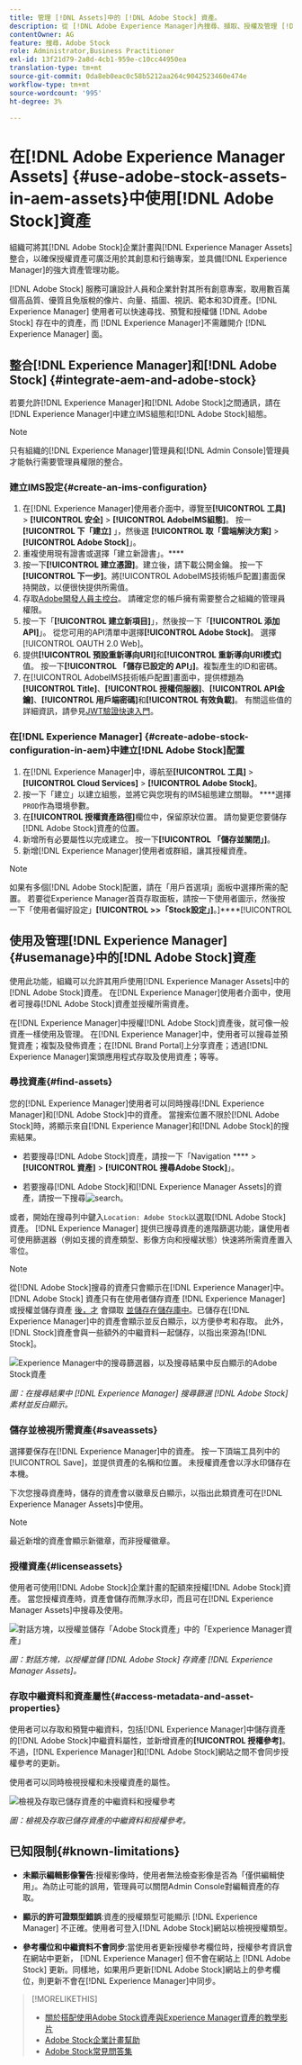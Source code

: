 ```yaml
---
title: 管理 [!DNL Assets]中的 [!DNL Adobe Stock] 資產。
description: 從 [!DNL Adobe Experience Manager]內搜尋、擷取、授權及管理 [!DNL Adobe Stock] 資產。 將授權資產當做任何其他數位資產使用。
contentOwner: AG
feature: 搜尋，Adobe Stock
role: Administrator,Business Practitioner
exl-id: 13f21d79-2a8d-4cb1-959e-c10cc44950ea
translation-type: tm+mt
source-git-commit: 0da8eb0eac0c58b5212aa264c9042523460e474e
workflow-type: tm+mt
source-wordcount: '995'
ht-degree: 3%

---
```


# 在[!DNL Adobe Experience Manager Assets] {#use-adobe-stock-assets-in-aem-assets}中使用[!DNL Adobe Stock]資產

組織可將其[!DNL Adobe Stock]企業計畫與[!DNL Experience Manager Assets]整合，以確保授權資產可廣泛用於其創意和行銷專案，並具備[!DNL Experience Manager]的強大資產管理功能。

[!DNL Adobe Stock] 服務可讓設計人員和企業針對其所有創意專案，取用數百萬個高品質、優質且免版稅的像片、向量、插圖、視訊、範本和3D資產。[!DNL Experience Manager] 使用者可以快速尋找、預覽和授權儲 [!DNL Adobe Stock] 存在中的資產，而 [!DNL Experience Manager]不需離開介 [!DNL Experience Manager] 面。

## 整合[!DNL Experience Manager]和[!DNL Adobe Stock] {#integrate-aem-and-adobe-stock}

若要允許[!DNL Experience Manager]和[!DNL Adobe Stock]之間通訊，請在[!DNL Experience Manager]中建立IMS組態和[!DNL Adobe Stock]組態。

>[!NOTE]
>
>只有組織的[!DNL Experience Manager]管理員和[!DNL Admin Console]管理員才能執行需要管理員權限的整合。

### 建立IMS設定{#create-an-ims-configuration}

1. 在[!DNL Experience Manager]使用者介面中，導覽至&#x200B;**[!UICONTROL 工具]** > **[!UICONTROL 安全]** > **[!UICONTROL AdobeIMS組態]**。 按一 **[!UICONTROL 下「建立]** 」，然後選 **[!UICONTROL 取「雲端解決方案]** > **[!UICONTROL Adobe Stock]**」。
1. 重複使用現有證書或選擇「建立新證書」。****
1. 按一下&#x200B;**[!UICONTROL 建立憑證]**。建立後，請下載公開金鑰。 按一下&#x200B;**[!UICONTROL 下一步]**。將[!UICONTROL AdobeIMS技術帳戶配置]畫面保持開啟，以便很快提供所需值。
1. 存取[Adobe開發人員主控台](https://console.adobe.io)。 請確定您的帳戶擁有需要整合之組織的管理員權限。
1. 按一下「**[!UICONTROL 建立新項目]**」，然後按一下「**[!UICONTROL 添加API]**」。 從您可用的API清單中選擇&#x200B;**[!UICONTROL Adobe Stock]**。 選擇[!UICONTROL OAUTH 2.0 Web]。
1. 提供&#x200B;**[!UICONTROL 預設重新導向URI]**&#x200B;和&#x200B;**[!UICONTROL 重新導向URI模式]**&#x200B;值。 按一下&#x200B;**[!UICONTROL 「儲存已設定的 API」]**。複製產生的ID和密碼。
1. 在[!UICONTROL AdobeIMS技術帳戶配置]畫面中，提供標題為&#x200B;**[!UICONTROL Title]**、**[!UICONTROL 授權伺服器]**、**[!UICONTROL API金鑰]**、**[!UICONTROL 用戶端密碼]**&#x200B;和&#x200B;**[!UICONTROL 有效負載]**。 有關這些值的詳細資訊，請參見[JWT驗證快速入門](https://www.adobe.io/authentication/auth-methods.html#!AdobeDocs/adobeio-auth/master/JWT/JWT.md)。

<!-- TBD: Update the URL to update the terminology when AIO team updates their documentation URL. Logged issue github.com/AdobeDocs/adobeio-auth/issues/63.
-->

### 在[!DNL Experience Manager] {#create-adobe-stock-configuration-in-aem}中建立[!DNL Adobe Stock]配置

1. 在[!DNL Experience Manager]中，導航至&#x200B;**[!UICONTROL 工具]** > **[!UICONTROL Cloud Services]** > **[!UICONTROL Adobe Stock]**。
1. 按一下「建立」以建立組態，並將它與您現有的IMS組態建立關聯。 ****&#x200B;選擇`PROD`作為環境參數。
1. 在&#x200B;**[!UICONTROL 授權資產路徑]**&#x200B;欄位中，保留原狀位置。 請勿變更您要儲存[!DNL Adobe Stock]資產的位置。
1. 新增所有必要屬性以完成建立。 按一下&#x200B;**[!UICONTROL 「儲存並關閉」]**。
1. 新增[!DNL Experience Manager]使用者或群組，讓其授權資產。

>[!NOTE]
>
>如果有多個[!DNL Adobe Stock]配置，請在「用戶首選項」面板中選擇所需的配置。 若要從Experience Manager首頁存取面板，請按一下使用者圖示，然後按一下「使用者偏好設定」**[!UICONTROL >>「Stock設定」]**。]****[!UICONTROL 

## 使用及管理[!DNL Experience Manager] {#usemanage}中的[!DNL Adobe Stock]資產

使用此功能，組織可以允許其用戶使用[!DNL Experience Manager Assets]中的[!DNL Adobe Stock]資產。 在[!DNL Experience Manager]使用者介面中，使用者可搜尋[!DNL Adobe Stock]資產並授權所需資產。

在[!DNL Experience Manager]中授權[!DNL Adobe Stock]資產後，就可像一般資產一樣使用及管理。 在[!DNL Experience Manager]中，使用者可以搜尋並預覽資產；複製及發佈資產；在[!DNL Brand Portal]上分享資產；透過[!DNL Experience Manager]案頭應用程式存取及使用資產；等等。

<!--  ![Search for Adobe Stock assets and filter results from your Adobe Experience Manager workspace](assets/adobe-stock-search-results-workspace.png)

*Figure: Search for [!DNL Adobe Stock] assets and filter results from your [!DNL Experience Manager] interface.*

**A.** Search assets similar to the assets whose [!DNL Adobe Stock] ID is provided. **B.** Search assets that match your selection of shape or orientation. **C.** Search for one of more supported asset types **D.** Open or collapse the filters pane **E.** License and save the selected asset in [!DNL Experience Manager] **F.** Save the asset in [!DNL Experience Manager] with watermark **G.** Explore assets on [!DNL Adobe Stock] website that are similar to the selected asset **H.** View the selected assets on [!DNL Adobe Stock] website **I.** Number of selected assets from the search results **J.** Switch between Card view and List view -->

### 尋找資產{#find-assets}

您的[!DNL Experience Manager]使用者可以同時搜尋[!DNL Experience Manager]和[!DNL Adobe Stock]中的資產。 當搜索位置不限於[!DNL Adobe Stock]時，將顯示來自[!DNL Experience Manager]和[!DNL Adobe Stock]的搜索結果。

* 若要搜尋[!DNL Adobe Stock]資產，請按一下「Navigation **** > **[!UICONTROL 資產]** > **[!UICONTROL 搜尋Adobe Stock]**」。

* 若要搜尋[!DNL Adobe Stock]和[!DNL Experience Manager Assets]的資產，請按一下搜尋![search](assets/do-not-localize/search_icon.png)。

或者，開始在搜尋列中鍵入`Location: Adobe Stock`以選取[!DNL Adobe Stock]資產。 [!DNL Experience Manager] 提供已搜尋資產的進階篩選功能，讓使用者可使用篩選器（例如支援的資產類型、影像方向和授權狀態）快速將所需資產置入零位。

>[!NOTE]
>
>從[!DNL Adobe Stock]搜尋的資產只會顯示在[!DNL Experience Manager]中。 [!DNL Adobe Stock] 資產只有在使用者儲存資產 [!DNL Experience Manager] 或授權並儲存資產 [後，才](/help/assets/aem-assets-adobe-stock.md#saveassets) 會擷取 [並儲存在儲存庫中](/help/assets/aem-assets-adobe-stock.md#licenseassets)。已儲存在[!DNL Experience Manager]中的資產會顯示並反白顯示，以方便參考和存取。 此外，[!DNL Stock]資產會與一些額外的中繼資料一起儲存，以指出來源為[!DNL Stock]。

![Experience Manager中的搜尋篩選器，以及搜尋結果中反白顯示的Adobe Stock資產](assets/aem-search-filters2.jpg)

*圖：在搜尋結果中 [!DNL Experience Manager] 搜尋篩選 [!DNL Adobe Stock] 素材並反白顯示。*

### 儲存並檢視所需資產{#saveassets}

選擇要保存在[!DNL Experience Manager]中的資產。 按一下頂端工具列中的[!UICONTROL Save]，並提供資產的名稱和位置。 未授權資產會以浮水印儲存在本機。

下次您搜尋資產時，儲存的資產會以徽章反白顯示，以指出此類資產可在[!DNL Experience Manager Assets]中使用。

>[!NOTE]
>
>最近新增的資產會顯示新徽章，而非授權徽章。

### 授權資產{#licenseassets}

使用者可使用[!DNL Adobe Stock]企業計畫的配額來授權[!DNL Adobe Stock]資產。 當您授權資產時，資產會儲存而無浮水印，而且可在[!DNL Experience Manager Assets]中搜尋及使用。

![對話方塊，以授權並儲存「Adobe Stock資產」中的「Experience Manager資產」](assets/aem-stock_licenseandsave.jpg)

*圖：對話方塊，以授權並儲 [!DNL Adobe Stock] 存資產 [!DNL Experience Manager Assets]。*

### 存取中繼資料和資產屬性{#access-metadata-and-asset-properties}

使用者可以存取和預覽中繼資料，包括[!DNL Experience Manager]中儲存資產的[!DNL Adobe Stock]中繼資料屬性，並新增資產的&#x200B;**[!UICONTROL 授權參考]**。 不過，[!DNL Experience Manager]和[!DNL Adobe Stock]網站之間不會同步授權參考的更新。

使用者可以同時檢視授權和未授權資產的屬性。

![檢視及存取已儲存資產的中繼資料和授權參考](assets/metadata_properties.jpg)

*圖：檢視及存取已儲存資產的中繼資料和授權參考。*

## 已知限制{#known-limitations}

* **未顯示編輯影像警告**:授權影像時，使用者無法檢查影像是否為「僅供編輯使用」。為防止可能的誤用，管理員可以關閉Admin Console對編輯資產的存取。

* **顯示的許可證類型錯誤**:資產的授權類型可能顯示 [!DNL Experience Manager] 不正確。使用者可登入[!DNL Adobe Stock]網站以檢視授權類型。

* **參考欄位和中繼資料不會同步**:當使用者更新授權參考欄位時，授權參考資訊會在網站中更新， [!DNL Experience Manager] 但不會在網站上 [!DNL Adobe Stock] 更新。同樣地，如果用戶更新[!DNL Adobe Stock]網站上的參考欄位，則更新不會在[!DNL Experience Manager]中同步。

>[!MORELIKETHIS]
>
>* [關於搭配使用Adobe Stock資產與Experience Manager資產的教學影片](https://experienceleague.adobe.com/docs/experience-manager-learn/assets/creative-workflows/adobe-stock.html)
>* [Adobe Stock企業計畫幫助](https://helpx.adobe.com/enterprise/using/adobe-stock-enterprise.html)
>* [Adobe Stock常見問答集](https://helpx.adobe.com/stock/faq.html)

